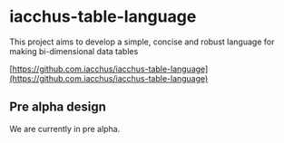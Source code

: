# iacchus-table-language

This project aims to develop a simple, concise and robust language for making
bi-dimensional data tables

[https://github.com.iacchus/iacchus-table-language](https://github.com.iacchus/iacchus-table-language)

## Pre alpha design

We are currently in pre alpha.
